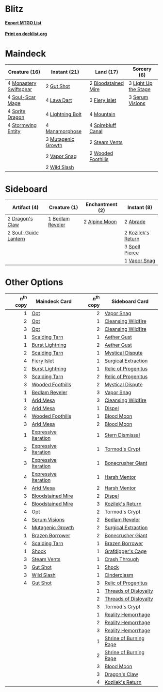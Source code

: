 # Blitz

#### [Export MTGO List](../collection/Blitz/Blitz.txt)
#### [Print on decklist.org](http://decklist.org/?deckmain=2%09Bloodstained%20Mire%0A3%09Fiery%20Islet%0A2%09Gut%20Shot%0A4%09Lava%20Dart%0A3%09Light%20Up%20the%20Stage%0A4%09Lightning%20Bolt%0A4%09Manamorphose%0A4%09Monastery%20Swiftspear%0A4%09Mountain%0A3%09Mutagenic%20Growth%0A3%09Serum%20Visions%0A4%09Soul-Scar%20Mage%0A4%09Spirebluff%20Canal%0A4%09Sprite%20Dragon%0A2%09Steam%20Vents%0A4%09Stormwing%20Entity%0A2%09Vapor%20Snag%0A2%09Wild%20Slash%0A2%09Wooded%20Foothills&deckside=2%09Abrade%0A2%09Alpine%20Moon%0A1%09Bedlam%20Reveler%0A2%09Dragon's%20Claw%0A2%09Kozilek's%20Return%0A2%09Soul-Guide%20Lantern%0A3%09Spell%20Pierce%0A1%09Vapor%20Snag)
# Maindeck

|                                          Creature (16)                                          |                                        Instant (21)                                         |                                          Land (17)                                           |                                          Sorcery (6)                                          |
|-------------------------------------------------------------------------------------------------|---------------------------------------------------------------------------------------------|----------------------------------------------------------------------------------------------|-----------------------------------------------------------------------------------------------|
|4 [Monastery Swiftspear](http://gatherer.wizards.com/Pages/Card/Details.aspx?multiverseid=438706)|2 [Gut Shot](http://gatherer.wizards.com/Pages/Card/Details.aspx?multiverseid=397673)        |2 [Bloodstained Mire](http://gatherer.wizards.com/Pages/Card/Details.aspx?multiverseid=405094)|3 [Light Up the Stage](http://gatherer.wizards.com/Pages/Card/Details.aspx?multiverseid=457251)|
|4 [Soul-Scar Mage](http://gatherer.wizards.com/Pages/Card/Details.aspx?multiverseid=426850)      |4 [Lava Dart](http://gatherer.wizards.com/Pages/Card/Details.aspx?multiverseid=29766)        |3 [Fiery Islet](http://gatherer.wizards.com/Pages/Card/Details.aspx?multiverseid=464187)      |3 [Serum Visions](http://gatherer.wizards.com/Pages/Card/Details.aspx?multiverseid=50145)      |
|4 [Sprite Dragon](http://gatherer.wizards.com/Pages/Card/Details.aspx?multiverseid=479731)       |4 [Lightning Bolt](http://gatherer.wizards.com/Pages/Card/Details.aspx?multiverseid=806)     |4 [Mountain](http://gatherer.wizards.com/Pages/Card/Details.aspx?multiverseid=439859)         |                                                                                               |
|4 [Stormwing Entity](http://gatherer.wizards.com/Pages/Card/Details.aspx?multiverseid=488253)    |4 [Manamorphose](http://gatherer.wizards.com/Pages/Card/Details.aspx?multiverseid=370568)    |4 [Spirebluff Canal](http://gatherer.wizards.com/Pages/Card/Details.aspx?multiverseid=417822) |                                                                                               |
|                                                                                                 |3 [Mutagenic Growth](http://gatherer.wizards.com/Pages/Card/Details.aspx?multiverseid=397717)|2 [Steam Vents](http://gatherer.wizards.com/Pages/Card/Details.aspx?multiverseid=405109)      |                                                                                               |
|                                                                                                 |2 [Vapor Snag](http://gatherer.wizards.com/Pages/Card/Details.aspx?multiverseid=249373)      |2 [Wooded Foothills](http://gatherer.wizards.com/Pages/Card/Details.aspx?multiverseid=405116) |                                                                                               |
|                                                                                                 |2 [Wild Slash](http://gatherer.wizards.com/Pages/Card/Details.aspx?multiverseid=391959)      |                                                                                              |                                                                                               |


# Sideboard

|                                         Artifact (4)                                          |                                       Creature (1)                                        |                                    Enchantment (2)                                     |                                         Instant (8)                                         |
|-----------------------------------------------------------------------------------------------|-------------------------------------------------------------------------------------------|----------------------------------------------------------------------------------------|---------------------------------------------------------------------------------------------|
|2 [Dragon's Claw](http://gatherer.wizards.com/Pages/Card/Details.aspx?multiverseid=129527)     |1 [Bedlam Reveler](http://gatherer.wizards.com/Pages/Card/Details.aspx?multiverseid=414415)|2 [Alpine Moon](http://gatherer.wizards.com/Pages/Card/Details.aspx?multiverseid=447264)|2 [Abrade](http://gatherer.wizards.com/Pages/Card/Details.aspx?multiverseid=430772)          |
|2 [Soul-Guide Lantern](http://gatherer.wizards.com/Pages/Card/Details.aspx?multiverseid=476488)|                                                                                           |                                                                                        |2 [Kozilek's Return](http://gatherer.wizards.com/Pages/Card/Details.aspx?multiverseid=407608)|
|                                                                                               |                                                                                           |                                                                                        |3 [Spell Pierce](http://gatherer.wizards.com/Pages/Card/Details.aspx?multiverseid=425876)    |
|                                                                                               |                                                                                           |                                                                                        |1 [Vapor Snag](http://gatherer.wizards.com/Pages/Card/Details.aspx?multiverseid=249373)      |


# Other Options

|*n*<sup>th</sup> copy|                                         Maindeck Card                                         |*n*<sup>th</sup> copy|                                         Sideboard Card                                          |
|--------------------:|-----------------------------------------------------------------------------------------------|--------------------:|-------------------------------------------------------------------------------------------------|
|                    1|[Opt](http://gatherer.wizards.com/Pages/Card/Details.aspx?multiverseid=442948)                 |                    2|[Vapor Snag](http://gatherer.wizards.com/Pages/Card/Details.aspx?multiverseid=249373)            |
|                    2|[Opt](http://gatherer.wizards.com/Pages/Card/Details.aspx?multiverseid=442948)                 |                    1|[Cleansing Wildfire](http://gatherer.wizards.com/Pages/Card/Details.aspx?multiverseid=491777)    |
|                    3|[Opt](http://gatherer.wizards.com/Pages/Card/Details.aspx?multiverseid=442948)                 |                    2|[Cleansing Wildfire](http://gatherer.wizards.com/Pages/Card/Details.aspx?multiverseid=491777)    |
|                    1|[Scalding Tarn](http://gatherer.wizards.com/Pages/Card/Details.aspx?multiverseid=405107)       |                    1|[Aether Gust](http://gatherer.wizards.com/Pages/Card/Details.aspx?multiverseid=466796)           |
|                    1|[Burst Lightning](http://gatherer.wizards.com/Pages/Card/Details.aspx?multiverseid=397662)     |                    2|[Aether Gust](http://gatherer.wizards.com/Pages/Card/Details.aspx?multiverseid=466796)           |
|                    2|[Scalding Tarn](http://gatherer.wizards.com/Pages/Card/Details.aspx?multiverseid=405107)       |                    1|[Mystical Dispute](http://gatherer.wizards.com/Pages/Card/Details.aspx?multiverseid=473020)      |
|                    4|[Fiery Islet](http://gatherer.wizards.com/Pages/Card/Details.aspx?multiverseid=464187)         |                    1|[Surgical Extraction](http://gatherer.wizards.com/Pages/Card/Details.aspx?multiverseid=397706)   |
|                    2|[Burst Lightning](http://gatherer.wizards.com/Pages/Card/Details.aspx?multiverseid=397662)     |                    1|[Relic of Progenitus](http://gatherer.wizards.com/Pages/Card/Details.aspx?multiverseid=174824)   |
|                    3|[Scalding Tarn](http://gatherer.wizards.com/Pages/Card/Details.aspx?multiverseid=405107)       |                    2|[Relic of Progenitus](http://gatherer.wizards.com/Pages/Card/Details.aspx?multiverseid=174824)   |
|                    3|[Wooded Foothills](http://gatherer.wizards.com/Pages/Card/Details.aspx?multiverseid=405116)    |                    2|[Mystical Dispute](http://gatherer.wizards.com/Pages/Card/Details.aspx?multiverseid=473020)      |
|                    1|[Bedlam Reveler](http://gatherer.wizards.com/Pages/Card/Details.aspx?multiverseid=414415)      |                    3|[Vapor Snag](http://gatherer.wizards.com/Pages/Card/Details.aspx?multiverseid=249373)            |
|                    1|[Arid Mesa](http://gatherer.wizards.com/Pages/Card/Details.aspx?multiverseid=405092)           |                    3|[Cleansing Wildfire](http://gatherer.wizards.com/Pages/Card/Details.aspx?multiverseid=491777)    |
|                    2|[Arid Mesa](http://gatherer.wizards.com/Pages/Card/Details.aspx?multiverseid=405092)           |                    1|[Dispel](http://gatherer.wizards.com/Pages/Card/Details.aspx?multiverseid=401858)                |
|                    4|[Wooded Foothills](http://gatherer.wizards.com/Pages/Card/Details.aspx?multiverseid=405116)    |                    1|[Blood Moon](http://gatherer.wizards.com/Pages/Card/Details.aspx?multiverseid=45386)             |
|                    3|[Arid Mesa](http://gatherer.wizards.com/Pages/Card/Details.aspx?multiverseid=405092)           |                    2|[Blood Moon](http://gatherer.wizards.com/Pages/Card/Details.aspx?multiverseid=45386)             |
|                    1|[Expressive Iteration](http://gatherer.wizards.com/Pages/Card/Details.aspx?multiverseid=513678)|                    1|[Stern Dismissal](http://gatherer.wizards.com/Pages/Card/Details.aspx?multiverseid=476319)       |
|                    2|[Expressive Iteration](http://gatherer.wizards.com/Pages/Card/Details.aspx?multiverseid=513678)|                    1|[Tormod's Crypt](http://gatherer.wizards.com/Pages/Card/Details.aspx?multiverseid=389723)        |
|                    3|[Expressive Iteration](http://gatherer.wizards.com/Pages/Card/Details.aspx?multiverseid=513678)|                    1|[Bonecrusher Giant](http://gatherer.wizards.com/Pages/Card/Details.aspx?multiverseid=473077)     |
|                    4|[Expressive Iteration](http://gatherer.wizards.com/Pages/Card/Details.aspx?multiverseid=513678)|                    1|[Harsh Mentor](http://gatherer.wizards.com/Pages/Card/Details.aspx?multiverseid=426837)          |
|                    4|[Arid Mesa](http://gatherer.wizards.com/Pages/Card/Details.aspx?multiverseid=405092)           |                    2|[Harsh Mentor](http://gatherer.wizards.com/Pages/Card/Details.aspx?multiverseid=426837)          |
|                    3|[Bloodstained Mire](http://gatherer.wizards.com/Pages/Card/Details.aspx?multiverseid=405094)   |                    2|[Dispel](http://gatherer.wizards.com/Pages/Card/Details.aspx?multiverseid=401858)                |
|                    4|[Bloodstained Mire](http://gatherer.wizards.com/Pages/Card/Details.aspx?multiverseid=405094)   |                    3|[Kozilek's Return](http://gatherer.wizards.com/Pages/Card/Details.aspx?multiverseid=407608)      |
|                    4|[Opt](http://gatherer.wizards.com/Pages/Card/Details.aspx?multiverseid=442948)                 |                    2|[Tormod's Crypt](http://gatherer.wizards.com/Pages/Card/Details.aspx?multiverseid=389723)        |
|                    4|[Serum Visions](http://gatherer.wizards.com/Pages/Card/Details.aspx?multiverseid=50145)        |                    2|[Bedlam Reveler](http://gatherer.wizards.com/Pages/Card/Details.aspx?multiverseid=414415)        |
|                    4|[Mutagenic Growth](http://gatherer.wizards.com/Pages/Card/Details.aspx?multiverseid=397717)    |                    2|[Surgical Extraction](http://gatherer.wizards.com/Pages/Card/Details.aspx?multiverseid=397706)   |
|                    1|[Brazen Borrower](http://gatherer.wizards.com/Pages/Card/Details.aspx?multiverseid=473001)     |                    2|[Bonecrusher Giant](http://gatherer.wizards.com/Pages/Card/Details.aspx?multiverseid=473077)     |
|                    4|[Scalding Tarn](http://gatherer.wizards.com/Pages/Card/Details.aspx?multiverseid=405107)       |                    1|[Brazen Borrower](http://gatherer.wizards.com/Pages/Card/Details.aspx?multiverseid=473001)       |
|                    1|[Shock](http://gatherer.wizards.com/Pages/Card/Details.aspx?multiverseid=129732)               |                    1|[Grafdigger's Cage](http://gatherer.wizards.com/Pages/Card/Details.aspx?multiverseid=278452)     |
|                    3|[Steam Vents](http://gatherer.wizards.com/Pages/Card/Details.aspx?multiverseid=405109)         |                    1|[Crash Through](http://gatherer.wizards.com/Pages/Card/Details.aspx?multiverseid=430777)         |
|                    3|[Gut Shot](http://gatherer.wizards.com/Pages/Card/Details.aspx?multiverseid=397673)            |                    1|[Shock](http://gatherer.wizards.com/Pages/Card/Details.aspx?multiverseid=129732)                 |
|                    3|[Wild Slash](http://gatherer.wizards.com/Pages/Card/Details.aspx?multiverseid=391959)          |                    1|[Cinderclasm](http://gatherer.wizards.com/Pages/Card/Details.aspx?multiverseid=491776)           |
|                    4|[Gut Shot](http://gatherer.wizards.com/Pages/Card/Details.aspx?multiverseid=397673)            |                    3|[Relic of Progenitus](http://gatherer.wizards.com/Pages/Card/Details.aspx?multiverseid=174824)   |
|                     |                                                                                               |                    1|[Threads of Disloyalty](http://gatherer.wizards.com/Pages/Card/Details.aspx?multiverseid=74652)  |
|                     |                                                                                               |                    2|[Threads of Disloyalty](http://gatherer.wizards.com/Pages/Card/Details.aspx?multiverseid=74652)  |
|                     |                                                                                               |                    3|[Tormod's Crypt](http://gatherer.wizards.com/Pages/Card/Details.aspx?multiverseid=389723)        |
|                     |                                                                                               |                    1|[Reality Hemorrhage](http://gatherer.wizards.com/Pages/Card/Details.aspx?multiverseid=407610)    |
|                     |                                                                                               |                    2|[Reality Hemorrhage](http://gatherer.wizards.com/Pages/Card/Details.aspx?multiverseid=407610)    |
|                     |                                                                                               |                    3|[Reality Hemorrhage](http://gatherer.wizards.com/Pages/Card/Details.aspx?multiverseid=407610)    |
|                     |                                                                                               |                    1|[Shrine of Burning Rage](http://gatherer.wizards.com/Pages/Card/Details.aspx?multiverseid=218018)|
|                     |                                                                                               |                    2|[Shrine of Burning Rage](http://gatherer.wizards.com/Pages/Card/Details.aspx?multiverseid=218018)|
|                     |                                                                                               |                    3|[Blood Moon](http://gatherer.wizards.com/Pages/Card/Details.aspx?multiverseid=45386)             |
|                     |                                                                                               |                    3|[Dragon's Claw](http://gatherer.wizards.com/Pages/Card/Details.aspx?multiverseid=129527)         |
|                     |                                                                                               |                    4|[Kozilek's Return](http://gatherer.wizards.com/Pages/Card/Details.aspx?multiverseid=407608)      |

